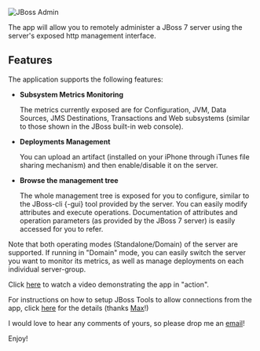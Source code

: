 ![JBoss Admin][0]

The app will allow you to remotely administer a JBoss 7 server using the
server's exposed http management interface.

Features
--------

The application supports the following features:

* __Subsystem Metrics Monitoring__

    The metrics currently exposed are for Configuration, JVM, Data Sources, JMS Destinations, Transactions and Web subsystems (similar to those shown in the JBoss built-in web console).

* __Deployments Management__

    You can upload an artifact (installed on your iPhone through iTunes file sharing mechanism) and then enable/disable it on the server.

* __Browse the management tree__

    The whole management tree is exposed for you to configure, similar to the JBoss-cli {-gui} tool provided by the server. You can easily modify attributes and execute operations. Documentation of attributes and operation parameters (as provided by the JBoss 7 server) is easily accessed for you to refer.

Note that both operating modes (Standalone/Domain) of the server are supported. If running in "Domain" mode, you can easily switch the server you want to monitor its metrics, as well as manage deployments on each individual server-group.

Click [here][1] to watch a video demonstrating the app in "action". 

For instructions on how to setup JBoss Tools to allow connections from the app, click [here][3] for the details (thanks [Max][2]!)

I would love to hear any comments of yours, so please drop me an [email][4]! 

Enjoy!
 
[0]: http://cvasilak.org/images/jboss-admin-logo.png "JBoss Admin"
[1]: http://vimeo.com/40247548
[2]: https://twitter.com/#!/maxandersen
[3]: http://planet.jboss.org/post/using_jboss_admin_iphone_app_together_with_jboss_tools
[4]: mailto:cvasilak@gmail.gom?subject=JBoss-Admin
